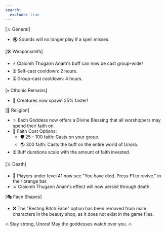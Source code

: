 ```yaml
---
search:
  exclude: true
---
```


[⚔️ General]

- 🔇 Sounds will no longer play if a spell misses.

[🛠️ Weaponsmith]

- ⚡ Claiomh Thugann Anam's buff can now be cast group-wide!
- ⏳ Self-cast cooldown: 2 hours.
- ⏳ Group-cast cooldown: 4 hours.

[💀 Cthonic Remains]

- 👹 Creatures now spawn 25% faster!

[🙏 Religion]

- ✨ Each Goddess now offers a Divine Blessing that all worshippers may spend their faith on.
- 💖 Faith Cost Options:
    - 🛡️ 25 - 100 faith: Casts on your group.
    - 🌎 300 faith: Casts the buff on the entire world of Unora.
- ⏳ Buff durations scale with the amount of faith invested.

[☠️ Death]

- 🧸 Players under level 41 now see "You have died. Press F1 to revive." in their orange bar.
- ⚔️ Claiomh Thugann Anam's effect will now persist through death.

[🎭 Face Shapes]

- ❌ The "Resting Bitch Face" option has been removed from male characters in the beauty shop, as it does not exist in the game files.

🔥 Stay strong, Unora! May the goddesses watch over you. 🔥
